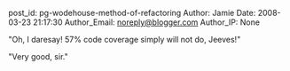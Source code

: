 post_id: pg-wodehouse-method-of-refactoring
Author: Jamie
Date: 2008-03-23 21:17:30
Author_Email: noreply@blogger.com
Author_IP: None

"Oh, I daresay!  57% code coverage simply will not do, Jeeves!"

"Very good, sir."

